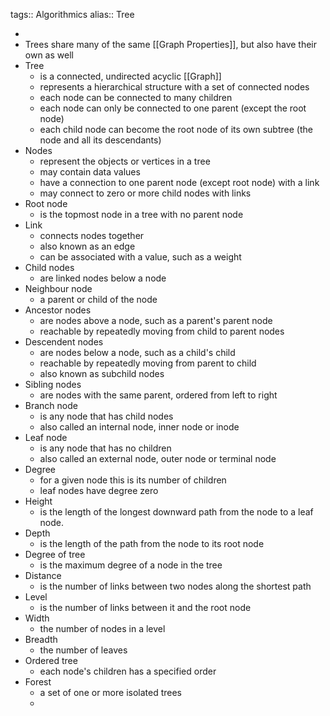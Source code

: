 tags:: Algorithmics
alias:: Tree

-
- Trees share many of the same [[Graph Properties]], but also have their own as well
- Tree
	- is a connected, undirected acyclic [[Graph]]
	- represents a hierarchical structure with a set of connected nodes
	- each node can be connected to many children
	- each node can only be connected to one parent (except the root node)
	- each child node can become the root node of its own subtree (the node and all its descendants)
- Nodes
	- represent the objects or vertices in a tree
	- may contain data values
	- have a connection to one parent node (except root node) with a link
	- may connect to zero or more child nodes with links
- Root node
	- is the topmost node in a tree with no parent node
- Link
	- connects nodes together
	- also known as an edge
	- can be associated with a value, such as a weight
- Child nodes
	- are linked nodes below a node
- Neighbour node
	- a parent or child of the node
- Ancestor nodes
	- are nodes above a node, such as a parent's parent node
	- reachable by repeatedly moving from child to parent nodes
- Descendent nodes
	- are nodes below a node, such as a child's child
	- reachable by repeatedly moving from parent to child
	- also known as subchild nodes
- Sibling nodes
	- are nodes with the same parent, ordered from left to right
- Branch node
	- is any node that has child nodes
	- also called an internal node, inner node or inode
- Leaf node
	- is any node that has no children
	- also called an external node, outer node or terminal node
- Degree
	- for a given node this is its number of children
	- leaf nodes have degree zero
- Height
	- is the length of the longest downward path from the node to a leaf node.
- Depth
	- is the length of the path from the node to its root node
- Degree of tree
	- is the maximum degree of a node in the tree
- Distance
	- is the number of links between two nodes along the shortest path
- Level
	- is the number of links between it and the root node
- Width
	- the number of nodes in a level
- Breadth
	- the number of leaves
- Ordered tree
	- each node's children has a specified order
- Forest
	- a set of one or more isolated trees
	-